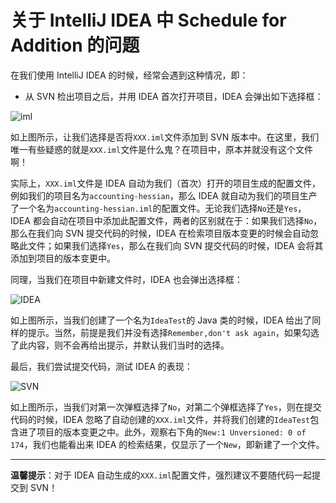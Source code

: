 # 关于 IntelliJ IDEA 中 Schedule for Addition 的问题

在我们使用 IntelliJ IDEA 的时候，经常会遇到这种情况，即：

- 从 SVN 检出项目之后，并用 IDEA 首次打开项目，IDEA 会弹出如下选择框：


![iml](http://img.blog.csdn.net/20170920094857429)

如上图所示，让我们选择是否将`XXX.iml`文件添加到 SVN 版本中。在这里，我们唯一有些疑惑的就是`XXX.iml`文件是什么鬼？在项目中，原本并就没有这个文件啊！

实际上，`XXX.iml`文件是 IDEA 自动为我们（首次）打开的项目生成的配置文件，例如我们的项目名为`accounting-hessian`，那么 IDEA 就自动为我们的项目生产了一个名为`accounting-hessian.iml`的配置文件。无论我们选择`No`还是`Yes`，IDEA 都会自动在项目中添加此配置文件，两者的区别就在于：如果我们选择`No`，那么在我们向 SVN 提交代码的时候，IDEA 在检索项目版本变更的时候会自动忽略此文件；如果我们选择`Yes`，那么在我们向 SVN 提交代码的时候，IDEA 会将其添加到项目的版本变更中。

同理，当我们在项目中新建文件时，IDEA 也会弹出选择框：

![IDEA](http://img.blog.csdn.net/20170920100400852)

如上图所示，当我们创建了一个名为`IdeaTest`的 Java 类的时候，IDEA 给出了同样的提示。当然，前提是我们并没有选择`Remember,don't ask again`，如果勾选了此内容，则不会再给出提示，并默认我们当时的选择。

最后，我们尝试提交代码，测试 IDEA 的表现：

![SVN](http://img.blog.csdn.net/20170920100928803)

如上图所示，当我们对第一次弹框选择了`No`，对第二个弹框选择了`Yes`，则在提交代码的时候，IDEA 忽略了自动创建的`XXX.iml`文件，并将我们创建的`IdeaTest`包含进了项目的版本变更之中。此外，观察右下角的`New:1 Unversioned: 0 of 174`，我们也能看出来 IDEA 的检索结果，仅显示了一个`New`，即新建了一个文件。


----------

**温馨提示**：对于 IDEA 自动生成的`XXX.iml`配置文件，强烈建议不要随代码一起提交到 SVN！

